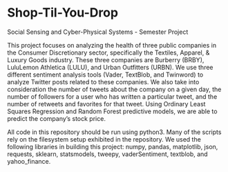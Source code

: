 # Shop-Til-You-Drop
Social Sensing and Cyber-Physical Systems - Semester Project

This project focuses on analyzing the health of three public companies in the Consumer Discretionary sector, specifically the Textiles, Apparel, & Luxury Goods industry.  These three companies are Burberry (BRBY), LuluLemon Athletica (LULU), and Urban Outfitters (URBN). We use three different sentiment analysis tools (Vader, TextBlob, and Twinword) to analyze Twitter posts related to these companies. We also take into consideration the number of tweets about the company on a given day, the number of followers for a user who has written a particular tweet, and the number of retweets and favorites for that tweet. Using Ordinary Least Squares Regression and Random Forest predictive models, we are able to predict the company’s stock price.

All code in this repository should be run using python3. Many of the scripts rely on the filesystem setup exhibited in the repository. We used the following libraries in building this project: numpy, pandas, matplotlib, json, requests, sklearn, statsmodels, tweepy, vaderSentiment, textblob, and yahoo_finance. 
